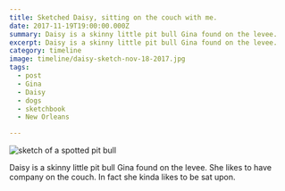 ```yaml
---
title: Sketched Daisy, sitting on the couch with me.
date: 2017-11-19T19:00:00.000Z
summary: Daisy is a skinny little pit bull Gina found on the levee.
excerpt: Daisy is a skinny little pit bull Gina found on the levee.
category: timeline
image: timeline/daisy-sketch-nov-18-2017.jpg
tags:
  - post
  - Gina
  - Daisy
  - dogs
  - sketchbook
  - New Orleans

---
```


![sketch of a spotted pit bull](static/img-timeline/daisy-sketch-nov-18-2017.jpg "csketch of a spotted pit bull")

Daisy is a skinny little pit bull Gina found on the levee. She likes to have company on the couch. In fact she kinda likes to be sat upon.